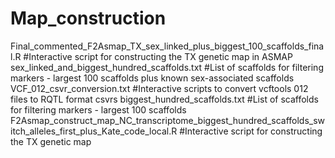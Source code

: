 # Map_construction
Final_commented_F2Asmap_TX_sex_linked_plus_biggest_100_scaffolds_final.R #Interactive script for constructing the TX genetic map in ASMAP
sex_linked_and_biggest_hundred_scaffolds.txt #List of scaffolds for filtering markers - largest 100 scaffolds plus known sex-associated scaffolds
VCF_012_csvr_conversion.txt #Interactive scripts to convert vcftools 012 files to RQTL format csvrs
biggest_hundred_scaffolds.txt #List of scaffolds for filtering markers - largest 100 scaffolds
F2Asmap_construct_map_NC_transcriptome_biggest_hundred_scaffolds_switch_alleles_first_plus_Kate_code_local.R #Interactive script for constructing the TX genetic map